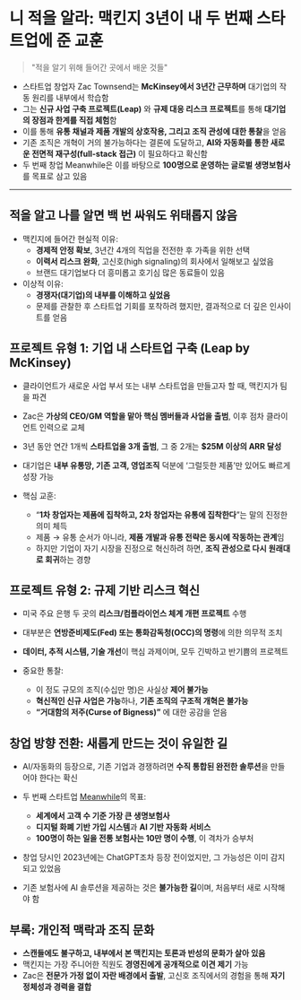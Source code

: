# 니 적을 알라: 맥킨지 3년이 내 두 번째 스타트업에 준 교훈

> "적을 알기 위해 들어간 곳에서 배운 것들"

* 스타트업 창업자 Zac Townsend는 **McKinsey에서 3년간 근무하며** 대기업의 작동 원리를 내부에서 학습함
* 그는 **신규 사업 구축 프로젝트(Leap)** 와 **규제 대응 리스크 프로젝트**를 통해 **대기업의 장점과 한계를 직접 체험**함
* 이를 통해 **유통 채널과 제품 개발의 상호작용, 그리고 조직 관성에 대한 통찰**을 얻음
* 기존 조직은 개혁이 거의 불가능하다는 결론에 도달하고, **AI와 자동화를 통한 새로운 전면적 재구성(full-stack 접근)** 이 필요하다고 확신함
* 두 번째 창업 Meanwhile은 이를 바탕으로 **100명으로 운영하는 글로벌 생명보험사**를 목표로 삼고 있음

---

적을 알고 나를 알면 백 번 싸워도 위태롭지 않음
---------------------------

* 맥킨지에 들어간 현실적 이유:
  + **경제적 안정 확보**, 3년간 4개의 직업을 전전한 후 가족을 위한 선택
  + **이력서 리스크 완화**, 고신호(high signaling)의 회사에서 일해보고 싶었음
  + 브랜드 대기업보다 더 흥미롭고 호기심 많은 동료들이 있음
* 이상적 이유:
  + **경쟁자(대기업)의 내부를 이해하고 싶었음**
  + 문제를 관찰한 후 스타트업 기회를 포착하려 했지만, 결과적으로 더 깊은 인사이트를 얻음

프로젝트 유형 1: 기업 내 스타트업 구축 (Leap by McKinsey)
------------------------------------------

* 클라이언트가 새로운 사업 부서 또는 내부 스타트업을 만들고자 할 때, 맥킨지가 팀을 파견
* Zac은 **가상의 CEO/GM 역할을 맡아 핵심 멤버들과 사업을 출범**, 이후 점차 클라이언트 인력으로 교체
* 3년 동안 연간 1개씩 **스타트업을 3개 출범**, 그 중 2개는 **$25M 이상의 ARR 달성**
* 대기업은 **내부 유통망, 기존 고객, 영업조직** 덕분에 ‘그럴듯한 제품’만 있어도 빠르게 성장 가능

* 핵심 교훈:
  + “**1차 창업자는 제품에 집착하고, 2차 창업자는 유통에 집착한다**”는 말의 진정한 의미 체득
  + 제품 → 유통 순서가 아니라, **제품 개발과 유통 전략은 동시에 작동하는 관계**임
  + 하지만 기업이 자기 시장을 진정으로 혁신하려 하면, **조직 관성으로 다시 원래대로 회귀**하는 경향

프로젝트 유형 2: 규제 기반 리스크 혁신
-----------------------

* 미국 주요 은행 두 곳의 **리스크/컴플라이언스 체계 개편 프로젝트** 수행
* 대부분은 **연방준비제도(Fed) 또는 통화감독청(OCC)의 명령**에 의한 의무적 조치
* **데이터, 추적 시스템, 기술 개선**이 핵심 과제이며, 모두 긴박하고 반기쁨의 프로젝트

* 중요한 통찰:
  + 이 정도 규모의 조직(수십만 명)은 사실상 **제어 불가능**
  + **혁신적인 신규 사업은 가능**하나, **기존 조직의 구조적 개혁은 불가능**
  + **“거대함의 저주(Curse of Bigness)”** 에 대한 공감을 얻음

창업 방향 전환: 새롭게 만드는 것이 유일한 길
--------------------------

* AI/자동화의 등장으로, 기존 기업과 경쟁하려면 **수직 통합된 완전한 솔루션**을 만들어야 한다는 확신
* 두 번째 스타트업 [Meanwhile](https://meanwhile.bm/)의 목표:
  + **세계에서 고객 수 기준 가장 큰 생명보험사**
  + **디지털 화폐 기반 가입 시스템**과 **AI 기반 자동화 서비스**
  + **100명이 하는 일을 전통 보험사는 10만 명이 수행**, 이 격차가 승부처

* 창업 당시인 2023년에는 ChatGPT조차 등장 전이었지만, 그 가능성은 이미 감지되고 있었음
* 기존 보험사에 AI 솔루션을 제공하는 것은 **불가능한 길**이며, 처음부터 새로 시작해야 함

부록: 개인적 맥락과 조직 문화
-----------------

* **스캔들에도 불구하고, 내부에서 본 맥킨지는 토론과 반성의 문화가 살아 있음**
* 맥킨지는 가장 주니어한 직원도 **경영진에게 공개적으로 이견 제기** 가능
* Zac은 **전문가 가정 없이 자란 배경에서 출발**, 고신호 조직에서의 경험을 통해 **자기 정체성과 경력을 결합**
